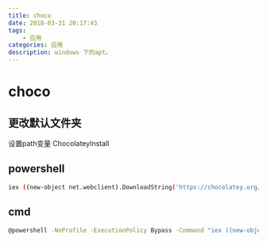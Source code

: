 ```yaml
---
title: choco
date: 2018-03-31 20:17:43
tags: 
    - 应用
categories: 应用
description: windows 下的apt。
---
```


# choco

## 更改默认文件夹

设置path变量 ChocolateyInstall

## powershell

```sh
iex ((new-object net.webclient).DownloadString('https://chocolatey.org/install.ps1'))
```

## cmd

```sh
@powershell -NoProfile -ExecutionPolicy Bypass -Command "iex ((new-object net.webclient).DownloadString('https://chocolatey.org/install.ps1'))" && SET PATH=%PATH%;%ALLUSERSPROFILE%\chocolatey\bin
```
